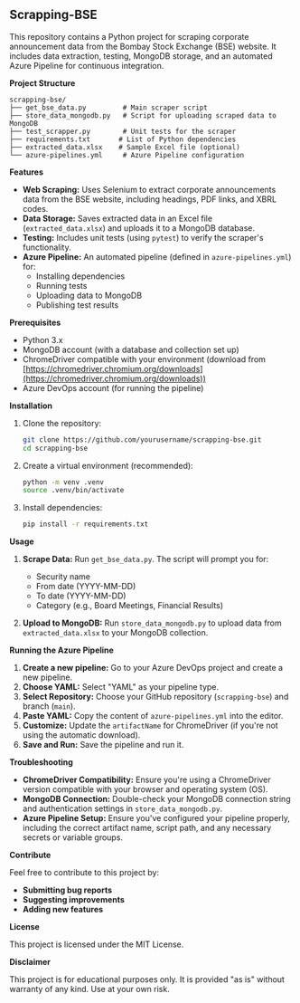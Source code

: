 
## Scrapping-BSE

This repository contains a Python project for scraping corporate announcement data from the Bombay Stock Exchange (BSE) website. It includes data extraction, testing, MongoDB storage, and an automated Azure Pipeline for continuous integration.

**Project Structure**

```
scrapping-bse/
├── get_bse_data.py         # Main scraper script
├── store_data_mongodb.py   # Script for uploading scraped data to MongoDB
├── test_scrapper.py        # Unit tests for the scraper
├── requirements.txt       # List of Python dependencies
├── extracted_data.xlsx    # Sample Excel file (optional)
└── azure-pipelines.yml     # Azure Pipeline configuration
```

**Features**

* **Web Scraping:**  Uses Selenium to extract corporate announcements data from the BSE website, including headings, PDF links, and XBRL codes.
* **Data Storage:** Saves extracted data in an Excel file (`extracted_data.xlsx`) and uploads it to a MongoDB database.
* **Testing:**  Includes unit tests (using `pytest`) to verify the scraper's functionality.
* **Azure Pipeline:**  An automated pipeline (defined in `azure-pipelines.yml`) for:
    * Installing dependencies
    * Running tests
    * Uploading data to MongoDB
    * Publishing test results

**Prerequisites**

* Python 3.x
* MongoDB account (with a database and collection set up)
* ChromeDriver compatible with your environment (download from [https://chromedriver.chromium.org/downloads](https://chromedriver.chromium.org/downloads))
* Azure DevOps account (for running the pipeline)

**Installation**

1. Clone the repository:
   ```bash
   git clone https://github.com/yourusername/scrapping-bse.git
   cd scrapping-bse
   ```

2. Create a virtual environment (recommended):
   ```bash
   python -m venv .venv
   source .venv/bin/activate
   ```

3. Install dependencies:
   ```bash
   pip install -r requirements.txt
   ```

**Usage**

1. **Scrape Data:** Run `get_bse_data.py`. The script will prompt you for:
    * Security name
    * From date (YYYY-MM-DD)
    * To date (YYYY-MM-DD)
    * Category (e.g., Board Meetings, Financial Results)

2. **Upload to MongoDB:**  Run `store_data_mongodb.py` to upload data from `extracted_data.xlsx` to your MongoDB collection.

**Running the Azure Pipeline**

1. **Create a new pipeline:** Go to your Azure DevOps project and create a new pipeline.
2. **Choose YAML:** Select "YAML" as your pipeline type.
3. **Select Repository:** Choose your GitHub repository (`scrapping-bse`) and branch (`main`).
4. **Paste YAML:** Copy the content of `azure-pipelines.yml` into the editor.
5. **Customize:** Update the `artifactName` for ChromeDriver (if you're not using the automatic download).
6. **Save and Run:** Save the pipeline and run it.

**Troubleshooting**

* **ChromeDriver Compatibility:** Ensure you're using a ChromeDriver version compatible with your browser and operating system (OS).
* **MongoDB Connection:** Double-check your MongoDB connection string and authentication settings in `store_data_mongodb.py`.
* **Azure Pipeline Setup:** Ensure you've configured your pipeline properly, including the correct artifact name, script path, and any necessary secrets or variable groups.

**Contribute**

Feel free to contribute to this project by:

* **Submitting bug reports**
* **Suggesting improvements**
* **Adding new features**

**License**

This project is licensed under the MIT License.

**Disclaimer**

This project is for educational purposes only. It is provided "as is" without warranty of any kind. Use at your own risk. 

```
